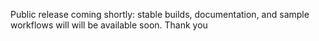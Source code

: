 Public release coming shortly: stable builds, documentation, and sample workflows will will be available soon.
Thank you
